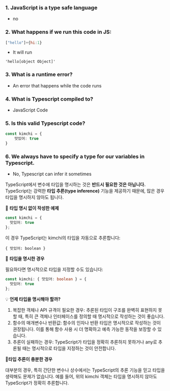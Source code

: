 ### 1. JavaScript is a type safe language

- no



### 2. What happens if we run this code in JS:

```js
["hello"]+{hi:1}
```

- It will run

```
'hello[object Object]'
```



### 3. What is a runtime error?

- An error that happens while the code runs



### 4. What is Typescript compiled to?

- JavaScript Code



### 5. Is this valid Typescript code?

```ts
const kimchi = {
    맛있어: true
}
```



### 6. We always have to specify a type for our variables in Typescript.

- No, Typescript can infer it sometimes

TypeScript에서 변수에 타입을 명시하는 것은 **반드시 필요한 것은 아닙니다.** TypeScript는 강력한 **타입 추론(type inference)** 기능을 제공하기 때문에, 많은 경우 타입을 명시하지 않아도 됩니다.



🌈 **타입 명시 없이 작성한 예제**

```ts
const kimchi = {
  맛있어: true
};
```

이 경우 TypeScript는 kimchi의 타입을 자동으로 추론합니다:

```
{ 맛있어: boolean }
```



🌈 **타입을 명시한 경우**

필요하다면 명시적으로 타입을 지정할 수도 있습니다:

```ts
const kimchi: { 맛있어: boolean } = {
  맛있어: true
};
```



💡 **언제 타입을 명시해야 할까?**

1. 복잡한 객체나 API 규격이 필요한 경우: 추론된 타입이 구조를 완벽히 표현하지 못할 때, 특히 큰 객체나 인터페이스를 정의할 때 명시적으로 작성하는 것이 좋습니다.
2. 함수의 매개변수나 반환값: 함수의 인자나 반환 타입은 명시적으로 작성하는 것이 권장됩니다. 이를 통해 함수 사용 시 더 명확하고 예측 가능한 동작을 보장할 수 있습니다.
3. 추론이 실패하는 경우: TypeScript가 타입을 정확히 추론하지 못하거나 any로 추론될 때는 명시적으로 타입을 지정하는 것이 안전합니다.



📌**타입 추론이 충분한 경우**

대부분의 경우, 특히 간단한 변수나 상수에서는 TypeScript의 추론 기능을 믿고 타입을 생략해도 문제가 없습니다. 예를 들어, 위의 kimchi 객체는 타입을 명시하지 않아도 TypeScript가 정확히 추론합니다.



